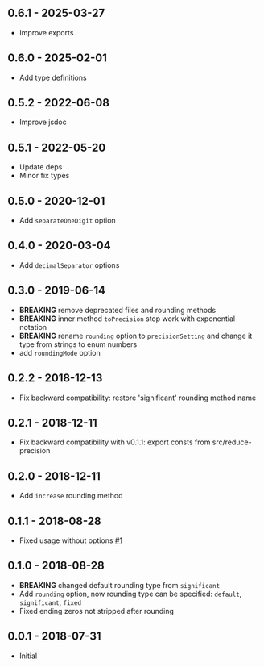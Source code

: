 ## 0.6.1 - 2025-03-27
- Improve exports

## 0.6.0 - 2025-02-01
- Add type definitions

## 0.5.2 - 2022-06-08
- Improve jsdoc

## 0.5.1 - 2022-05-20
- Update deps
- Minor fix types

## 0.5.0 - 2020-12-01
- Add `separateOneDigit` option

## 0.4.0 - 2020-03-04
- Add `decimalSeparator` options

## 0.3.0 - 2019-06-14
- **BREAKING** remove deprecated files and rounding methods
- **BREAKING** inner method `toPrecision` stop work with exponential notation
- **BREAKING** rename `rounding` option to `precisionSetting` and change it type from strings to enum numbers
- add `roundingMode` option

## 0.2.2 - 2018-12-13
- Fix backward compatibility: restore 'significant' rounding method name

## 0.2.1 - 2018-12-11
- Fix backward compatibility with v0.1.1: export consts from src/reduce-precision

## 0.2.0 - 2018-12-11
- Add `increase` rounding method

## 0.1.1 - 2018-08-28
- Fixed usage without options [#1](https://github.com/shrpne/pretty-num/issues/1)

## 0.1.0 - 2018-08-28
- **BREAKING** changed default rounding type from `significant`
- Add `rounding` option, now rounding type can be specified: `default`, `significant`, `fixed`
- Fixed ending zeros not stripped after rounding

## 0.0.1 - 2018-07-31
- Initial
